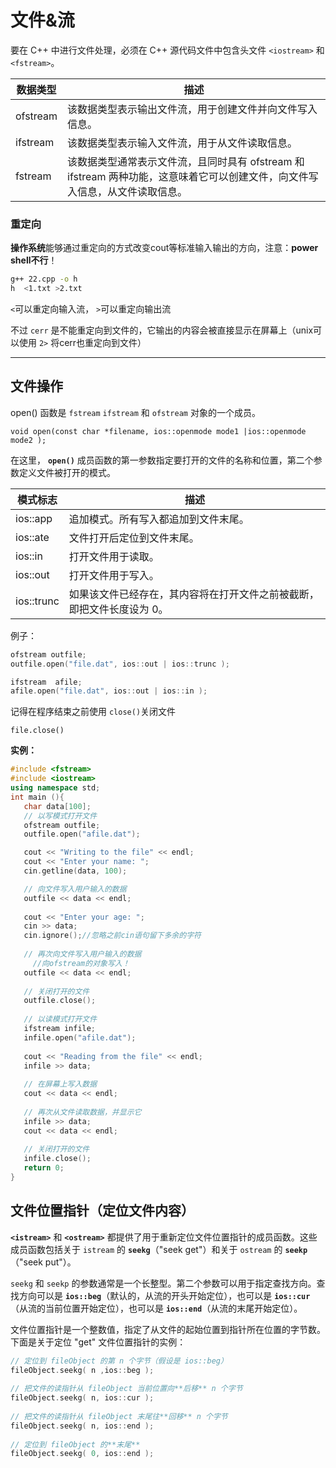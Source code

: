 # 文件&流

要在 C++ 中进行文件处理，必须在 C++ 源代码文件中包含头文件 `<iostream>` 和 `<fstream>`。

| 数据类型 | 描述 |
| --- | --- |
| ofstream | 该数据类型表示输出文件流，用于创建文件并向文件写入信息。 |
| ifstream | 该数据类型表示输入文件流，用于从文件读取信息。 |
| fstream | 该数据类型通常表示文件流，且同时具有 ofstream 和 ifstream 两种功能，这意味着它可以创建文件，向文件写入信息，从文件读取信息。 |

### 重定向

**操作系统**能够通过重定向的方式改变cout等标准输入输出的方向，注意：**power shell不行**！

```bash
g++ 22.cpp -o h 
h  <1.txt >2.txt
```

`<`可以重定向输入流， `>`可以重定向输出流

不过 `cerr` 是不能重定向到文件的，它输出的内容会被直接显示在屏幕上（unix可以使用 `2>` 将cerr也重定向到文件）

---

## 文件操作

open() 函数是 `fstream`  `ifstream` 和 `ofstream` 对象的一个成员。

`void open(const char *filename, ios::openmode mode1 |ios::openmode mode2 );`

在这里， **`open()`** 成员函数的第一参数指定要打开的文件的名称和位置，第二个参数定义文件被打开的模式。

| 模式标志 | 描述 |
| --- | --- |
| ios::app | 追加模式。所有写入都追加到文件末尾。 |
| ios::ate | 文件打开后定位到文件末尾。 |
| ios::in | 打开文件用于读取。 |
| ios::out | 打开文件用于写入。 |
| ios::trunc | 如果该文件已经存在，其内容将在打开文件之前被截断，即把文件长度设为 0。 |

例子：

```cpp
ofstream outfile;
outfile.open("file.dat", ios::out | ios::trunc );
```

```cpp
ifstream  afile;
afile.open("file.dat", ios::out | ios::in );
```

记得在程序结束之前使用 `close()`关闭文件

`file.close()`

**实例：**

```cpp
#include <fstream>
#include <iostream>
using namespace std;
int main (){
   char data[100];
   // 以写模式打开文件
   ofstream outfile;
   outfile.open("afile.dat");

   cout << "Writing to the file" << endl;
   cout << "Enter your name: "; 
   cin.getline(data, 100);

   // 向文件写入用户输入的数据
   outfile << data << endl;
 
   cout << "Enter your age: "; 
   cin >> data;
   cin.ignore();//忽略之前cin语句留下多余的字符
   
   // 再次向文件写入用户输入的数据
	 //向ofstream的对象写入！
   outfile << data << endl;
 
   // 关闭打开的文件
   outfile.close();
 
   // 以读模式打开文件
   ifstream infile; 
   infile.open("afile.dat"); 
 
   cout << "Reading from the file" << endl; 
   infile >> data; 
 
   // 在屏幕上写入数据
   cout << data << endl;
   
   // 再次从文件读取数据，并显示它
   infile >> data; 
   cout << data << endl; 
 
   // 关闭打开的文件
   infile.close();
   return 0;
}
```

## 文件位置指针（定位文件内容）

**`<istream>`** 和 **`<ostream>`** 都提供了用于重新定位文件位置指针的成员函数。这些成员函数包括关于 `istream` 的 **`seekg`**（"seek get"）和关于 `ostream` 的 **`seekp`**（"seek put"）。

`seekg` 和 `seekp` 的参数通常是一个长整型。第二个参数可以用于指定查找方向。查找方向可以是 **`ios::beg`**（默认的，从流的开头开始定位），也可以是 **`ios::cur`**（从流的当前位置开始定位），也可以是 **`ios::end`**（从流的末尾开始定位）。

文件位置指针是一个整数值，指定了从文件的起始位置到指针所在位置的字节数。下面是关于定位 "get" 文件位置指针的实例：

```cpp
// 定位到 fileObject 的第 n 个字节（假设是 ios::beg）
fileObject.seekg( n ,ios::beg );
 
// 把文件的读指针从 fileObject 当前位置向**后移** n 个字节
fileObject.seekg( n, ios::cur );
 
// 把文件的读指针从 fileObject 末尾往**回移** n 个字节
fileObject.seekg( n, ios::end );
 
// 定位到 fileObject 的**末尾**
fileObject.seekg( 0, ios::end );
```